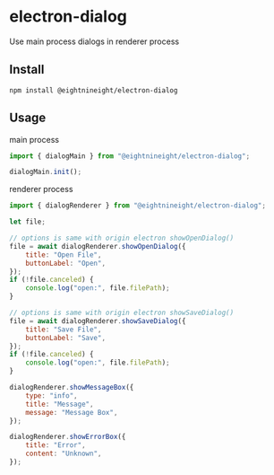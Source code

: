 # electron-dialog

Use main process dialogs in renderer process

## Install

```
npm install @eightnineight/electron-dialog
```

## Usage

main process

```js
import { dialogMain } from "@eightnineight/electron-dialog";

dialogMain.init();
```

renderer process

```js
import { dialogRenderer } from "@eightnineight/electron-dialog";

let file;

// options is same with origin electron showOpenDialog()
file = await dialogRenderer.showOpenDialog({
    title: "Open File",
    buttonLabel: "Open",
});
if (!file.canceled) {
    console.log("open:", file.filePath);
}

// options is same with origin electron showSaveDialog()
file = await dialogRenderer.showSaveDialog({
    title: "Save File",
    buttonLabel: "Save",
});
if (!file.canceled) {
    console.log("open:", file.filePath);
}

dialogRenderer.showMessageBox({
    type: "info",
    title: "Message",
    message: "Message Box",
});

dialogRenderer.showErrorBox({
    title: "Error",
    content: "Unknown",
});
```
